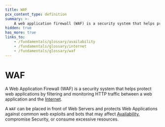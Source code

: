 ```yaml
---
title: WAF
pcx_content_type: definition
summary: >-
    A web application firewall (WAF) is a security system that helps protect web applications by filtering and monitoring HTTP traffic between a web application and the [Internet](/fundamentals/glossary/#internet).
hidden: true
has_more: true
links_to:
    - /fundamentals/glossary/availability
    - /fundamentals/glossary/internet
    - /fundamentals/glossary/waf
---
```


# WAF

A Web Application Firewall (WAF) is a security system that helps protect web applications by filtering and monitoring HTTP traffic between a web application and the [Internet](/fundamentals/glossary/internet).

A `WAF` can be placed in front of Web Servers and protects Web Applications against common web exploits and bots that may affect [Availability](/fundamentals/glossary/availability), compromise Security, or consume excessive resources.
